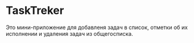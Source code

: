 # TaskTreker
 Это мини-приложение для добавленя задач в список, отметки об их исполнении и удаления задач из общегосписка.
